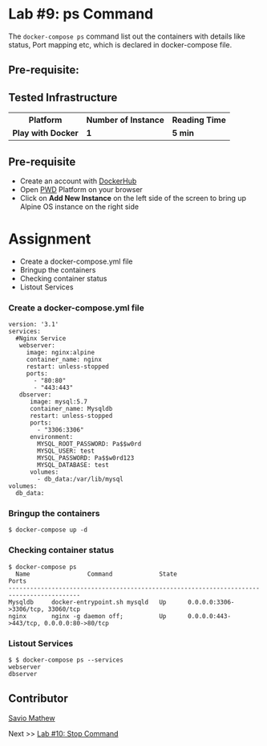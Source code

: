 # Lab #9: ps Command
The `docker-compose ps` command list out the containers with details like status, Port mapping etc, which is declared in docker-compose file.

## Pre-requisite:

## Tested Infrastructure

<table class="tg">
  <tr>
    <th class="tg-yw4l"><b>Platform</b></th>
    <th class="tg-yw4l"><b>Number of Instance</b></th>
    <th class="tg-yw4l"><b>Reading Time</b></th>
    
  </tr>
  <tr>
    <td class="tg-yw4l"><b> Play with Docker</b></td>
    <td class="tg-yw4l"><b>1</b></td>
    <td class="tg-yw4l"><b>5 min</b></td>
    
  </tr>
  
</table>

## Pre-requisite

- Create an account with [DockerHub](https://hub.docker.com)
- Open [PWD](https://labs.play-with-docker.com/) Platform on your browser 
- Click on **Add New Instance** on the left side of the screen to bring up Alpine OS instance on the right side

# Assignment
- Create a docker-compose.yml file
- Bringup the containers
- Checking container status
- Listout Services

### Create a docker-compose.yml file
```
version: '3.1'
services:
  #Nginx Service
   webserver:
     image: nginx:alpine
     container_name: nginx
     restart: unless-stopped
     ports:
       - "80:80"
       - "443:443"
   dbserver:
      image: mysql:5.7
      container_name: Mysqldb
      restart: unless-stopped
      ports:
        - "3306:3306"
      environment:
        MYSQL_ROOT_PASSWORD: Pa$$w0rd
        MYSQL_USER: test
        MYSQL_PASSWORD: Pa$$w0rd123
        MYSQL_DATABASE: test 
      volumes:
        - db_data:/var/lib/mysql
volumes:
  db_data:
```

### Bringup the containers
```
$ docker-compose up -d
```

### Checking container status
```
$ docker-compose ps
  Name                Command             State                    Ports                  
------------------------------------------------------------------------------------------
Mysqldb     docker-entrypoint.sh mysqld   Up      0.0.0.0:3306->3306/tcp, 33060/tcp       
nginx       nginx -g daemon off;          Up      0.0.0.0:443->443/tcp, 0.0.0.0:80->80/tcp
```

### Listout Services
```
$ $ docker-compose ps --services
webserver
dbserver
```

## Contributor
[Savio Mathew](https://www.linkedin.com/in/saviovettoor)

Next >> [Lab #10: Stop Command](http://dockerlabs.collabnix.com/intermediate/workshop/DockerCompose/stop_command.html)
